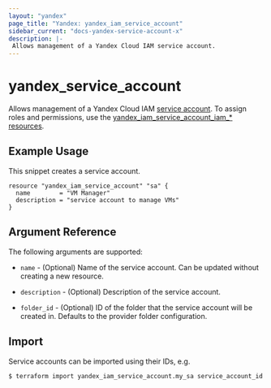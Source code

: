 ```yaml
---
layout: "yandex"
page_title: "Yandex: yandex_iam_service_account"
sidebar_current: "docs-yandex-service-account-x"
description: |-
 Allows management of a Yandex Cloud IAM service account.
---
```


# yandex\_service\_account

Allows management of a Yandex Cloud IAM [service account](https://cloud.yandex.com/docs/iam/concepts/users/service-accounts).
To assign roles and permissions, use the [yandex_iam_service_account_iam_* resources](iam_service_account_iam.html).

## Example Usage

This snippet creates a service account.

```hcl
resource "yandex_iam_service_account" "sa" {
  name        = "VM Manager"
  description = "service account to manage VMs"
}
```

## Argument Reference

The following arguments are supported:

* `name` - (Optional) Name of the service account.
    Can be updated without creating a new resource.

* `description` - (Optional) Description of the service account.

* `folder_id` - (Optional) ID of the folder that the service account will be created in.
    Defaults to the provider folder configuration.

## Import

Service accounts can be imported using their IDs, e.g.

```
$ terraform import yandex_iam_service_account.my_sa service_account_id
```
